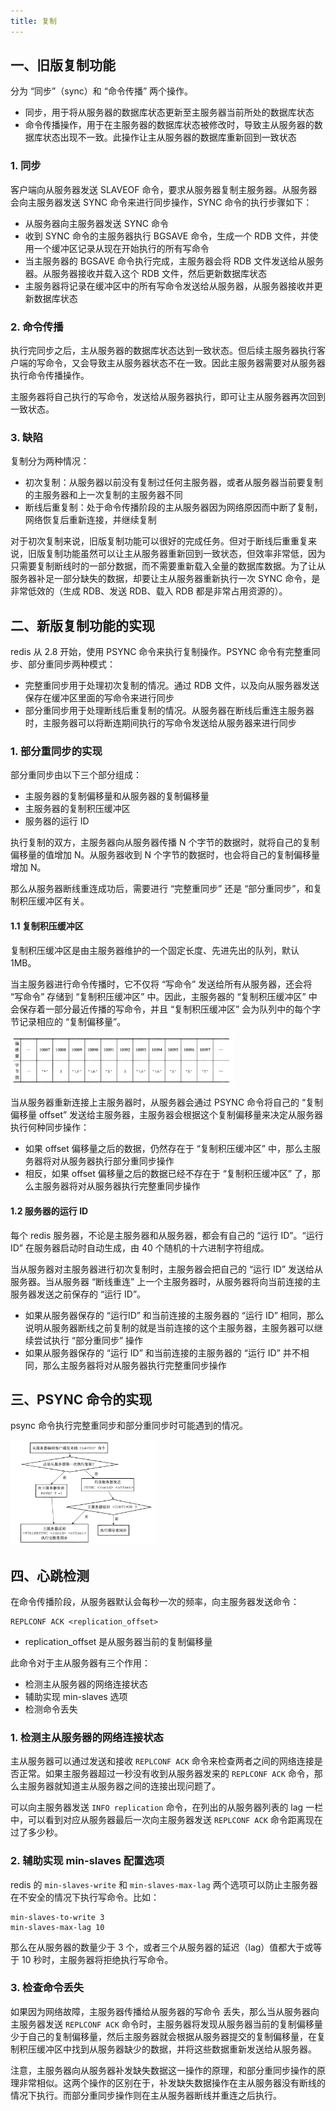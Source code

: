 ```yaml
---
title: 复制
---
```


## 一、旧版复制功能

分为 “同步”（sync）和 “命令传播” 两个操作。

- 同步，用于将从服务器的数据库状态更新至主服务器当前所处的数据库状态
- 命令传播操作，用于在主服务器的数据库状态被修改时，导致主从服务器的数据库状态出现不一致。此操作让主从服务器的数据库重新回到一致状态

### 1. 同步

客户端向从服务器发送 SLAVEOF 命令，要求从服务器复制主服务器。从服务器会向主服务器发送 SYNC 命令来进行同步操作，SYNC 命令的执行步骤如下：

- 从服务器向主服务器发送 SYNC 命令
- 收到 SYNC 命令的主服务器执行 BGSAVE 命令，生成一个 RDB 文件，并使用一个缓冲区记录从现在开始执行的所有写命令
- 当主服务器的 BGSAVE 命令执行完成，主服务器会将 RDB 文件发送给从服务器。从服务器接收并载入这个 RDB 文件，然后更新数据库状态
- 主服务器将记录在缓冲区中的所有写命令发送给从服务器，从服务器接收并更新数据库状态

### 2. 命令传播

执行完同步之后，主从服务器的数据库状态达到一致状态。但后续主服务器执行客户端的写命令，又会导致主从服务器状态不在一致。因此主服务器需要对从服务器执行命令传播操作。

主服务器将自己执行的写命令，发送给从服务器执行，即可让主从服务器再次回到一致状态。

### 3. 缺陷

复制分为两种情况：

- 初次复制：从服务器以前没有复制过任何主服务器，或者从服务器当前要复制的主服务器和上一次复制的主服务器不同
- 断线后重复制：处于命令传播阶段的主从服务器因为网络原因而中断了复制，网络恢复后重新连接，并继续复制

对于初次复制来说，旧版复制功能可以很好的完成任务。但对于断线后重重复来说，旧版复制功能虽然可以让主从服务器重新回到一致状态，但效率非常低，因为只需要复制断线时的一部分数据，而不需要重新载入全量的数据库数据。为了让从服务器补足一部分缺失的数据，却要让主从服务器重新执行一次 SYNC 命令，是非常低效的（生成 RDB、发送 RDB、载入 RDB 都是非常占用资源的）。

## 二、新版复制功能的实现

redis 从 2.8 开始，使用 PSYNC 命令来执行复制操作。PSYNC 命令有完整重同步、部分重同步两种模式：

- 完整重同步用于处理初次复制的情况。通过 RDB 文件，以及向从服务器发送保存在缓冲区里面的写命令来进行同步
- 部分重同步用于处理断线后重复制的情况。从服务器在断线后重连主服务器时，主服务器可以将断连期间执行的写命令发送给从服务器来进行同步

### 1. 部分重同步的实现

部分重同步由以下三个部分组成：

- 主服务器的复制偏移量和从服务器的复制偏移量
- 主服务器的复制积压缓冲区
- 服务器的运行 ID

执行复制的双方，主服务器向从服务器传播 N 个字节的数据时，就将自己的复制偏移量的值增加 N。从服务器收到 N 个字节的数据时，也会将自己的复制偏移量增加 N。

那么从服务器断线重连成功后，需要进行 “完整重同步” 还是 “部分重同步”，和复制积压缓冲区有关。

#### 1.1 复制积压缓冲区

复制积压缓冲区是由主服务器维护的一个固定长度、先进先出的队列，默认 1MB。

当主服务器进行命令传播时，它不仅将 “写命令” 发送给所有从服务器，还会将 “写命令” 存储到 “复制积压缓冲区” 中。因此，主服务器的 “复制积压缓冲区” 中会保存着一部分最近传播的写命令，并且 “复制积压缓冲区” 会为队列中的每个字节记录相应的 “复制偏移量”。

<img src="../image/复制积压缓冲区的构造.png" style="zoom:35%;" />

当从服务器重新连接上主服务器时，从服务器会通过 PSYNC 命令将自己的 “复制偏移量 offset” 发送给主服务器，主服务器会根据这个复制偏移量来决定从服务器执行何种同步操作：

-  如果 offset 偏移量之后的数据，仍然存在于 “复制积压缓冲区” 中，那么主服务器将对从服务器执行部分重同步操作
- 相反，如果 offset 偏移量之后的数据已经不存在于 “复制积压缓冲区” 了，那么主服务器将对从服务器执行完整重同步操作

#### 1.2 服务器的运行 ID

每个 redis 服务器，不论是主服务器和从服务器，都会有自己的 “运行 ID”。“运行 ID” 在服务器启动时自动生成，由 40 个随机的十六进制字符组成。

当从服务器对主服务器进行初次复制时，主服务器会把自己的 “运行 ID” 发送给从服务器。当从服务器 “断线重连” 上一个主服务器时，从服务器将向当前连接的主服务器发送之前保存的 “运行 ID”。

- 如果从服务器保存的 “运行ID” 和当前连接的主服务器的 “运行 ID” 相同，那么说明从服务器断线之前复制的就是当前连接的这个主服务器，主服务器可以继续尝试执行 “部分重同步” 操作
- 如果从服务器保存的 “运行 ID” 和当前连接的主服务器的 “运行 ID” 并不相同，那么主服务器将对从服务器执行完整重同步操作

## 三、PSYNC 命令的实现

psync 命令执行完整重同步和部分重同步时可能遇到的情况。

<img src="../image/psync执行完整重同步和部分重同步的情况.png" style="zoom:30%;" />

## 四、心跳检测

在命令传播阶段，从服务器默认会每秒一次的频率，向主服务器发送命令：

```
REPLCONF ACK <replication_offset>
```

- replication_offset 是从服务器当前的复制偏移量

此命令对于主从服务器有三个作用：

- 检测主从服务器的网络连接状态
- 辅助实现 min-slaves 选项
- 检测命令丢失

### 1. 检测主从服务器的网络连接状态

主从服务器可以通过发送和接收 `REPLCONF ACK` 命令来检查两者之间的网络连接是否正常。如果主服务器超过一秒没有收到从服务器发来的 `REPLCONF ACK` 命令，那么主服务器就知道主从服务器之间的连接出现问题了。

可以向主服务器发送 `INFO replication` 命令，在列出的从服务器列表的 lag 一栏中，可以看到对应从服务器最后一次向主服务器发送 `REPLCONF ACK` 命令距离现在过了多少秒。

### 2. 辅助实现 min-slaves 配置选项

redis 的 `min-slaves-write` 和 `min-slaves-max-lag` 两个选项可以防止主服务器在不安全的情况下执行写命令。比如：

```
min-slaves-to-write 3
min-slaves-max-lag 10
```

那么在从服务器的数量少于 3 个，或者三个从服务器的延迟（lag）值都大于或等于 10 秒时，主服务器将拒绝执行写命令。

### 3. 检查命令丢失

如果因为网络故障，主服务器传播给从服务器的写命令 丢失，那么当从服务器向主服务器发送 `REPLCONF ACK` 命令时，主服务器将发现从服务器当前的复制偏移量少于自己的复制偏移量，然后主服务器就会根据从服务器提交的复制偏移量，在复制积压缓冲区中找到从服务器缺少的数据，并将这些数据重新发送给从服务器。

注意，主服务器向从服务器补发缺失数据这一操作的原理，和部分重同步操作的原理非常相似。这两个操作的区别在于，补发缺失数据操作在主从服务器没有断线的情况下执行。而部分重同步操作则在主从服务器断线并重连之后执行。



















